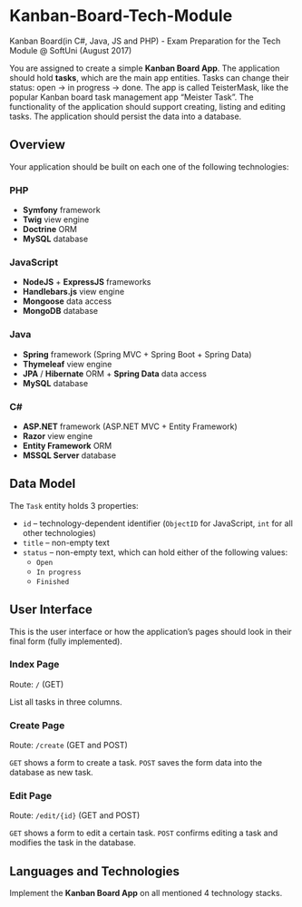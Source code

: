 # Kanban-Board-Tech-Module
Kanban Board(in C#, Java, JS and PHP) - Exam Preparation for the Tech Module @ SoftUni (August 2017)

You are assigned to create a simple **Kanban Board App**. The application should hold **tasks**, which are the main app entities. 
Tasks can change their status: open -> in progress -> done. The app is called TeisterMask, like the popular Kanban board task management app “Meister Task”.
The functionality of the application should support creating, listing and editing tasks.
The application should persist the data into a database.

## Overview
Your application should be built on each one of the following technologies:

### PHP
* **Symfony** framework
* **Twig** view engine
* **Doctrine** ORM
* **MySQL** database

### JavaScript
* **NodeJS** + **ExpressJS** frameworks
* **Handlebars.js** view engine
* **Mongoose** data access
* **MongoDB** database

### Java
* **Spring** framework (Spring MVC + Spring Boot + Spring Data)
* **Thymeleaf** view engine
* **JPA** / **Hibernate** ORM + **Spring Data** data access
* **MySQL** database

### C#
* **ASP.NET** framework (ASP.NET MVC + Entity Framework)
* **Razor** view engine
* **Entity Framework** ORM
* **MSSQL Server** database

## Data Model

The `Task` entity holds 3 properties:
*	`id` – technology-dependent identifier (`ObjectID` for JavaScript, `int` for all other technologies)
*	`title` – non-empty text
*	`status` – non-empty text, which can hold either of the following values:
	- `Open`
	- `In progress`
	- `Finished`

## User Interface
This is the user interface or how the application’s pages should look in their final form (fully implemented).

### Index Page
Route: `/` (GET)

List all tasks in three columns.

### Create Page
Route: `/create` (GET and POST)

`GET` shows a form to create a task. `POST` saves the form data into the database as new task.

### Edit Page
Route: `/edit/{id}` (GET and POST)

`GET` shows a form to edit a certain task. `POST` confirms editing a task and modifies the task in the database.

## Languages and Technologies
Implement the **Kanban Board App** on all mentioned 4 technology stacks.

